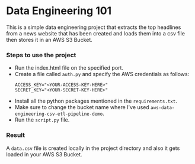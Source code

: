 # Data Engineering 101

This is a simple data engineering project that extracts the top headlines from a news website that has been created and loads them into a csv file then stores it in an AWS S3 Bucket.

### Steps to use the project

- Run the index.html file on the specified port.
- Create a file called `auth.py` and specify the AWS credentials as follows:
  ```
  ACCESS_KEY="<YOUR-ACCESS-KEY-HERE>"
  SECRET_KEY="<YOUR-SECRET-KEY-HERE>"
  ```
- Install all the python packages mentioned in the `requirements.txt`.
- Make sure to change the bucket name where I've used `aws-data-engineering-csv-etl-pipeline-demo`.
- Run the `script.py` file.

### Result

A `data.csv` file is created locally in the project directory and also it gets loaded in your AWS S3 Bucket.